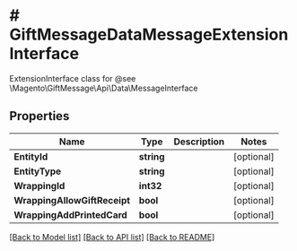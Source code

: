 # # GiftMessageDataMessageExtensionInterface
ExtensionInterface class for @see \\Magento\\GiftMessage\\Api\\Data\\MessageInterface

## Properties 


Name | Type | Description | Notes
------------ | ------------- | ------------- | -------------
**EntityId**| **string** |   | [optional]
**EntityType**| **string** |   | [optional]
**WrappingId**| **int32** |   | [optional]
**WrappingAllowGiftReceipt**| **bool** |   | [optional]
**WrappingAddPrintedCard**| **bool** |   | [optional]


[[Back to Model list]](../../README.md#models) [[Back to API list]](../../README.md#endpoints) [[Back to README]](../../README.md)

